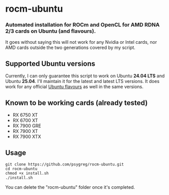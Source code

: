 # rocm-ubuntu
### Automated installation for ROCm and OpenCL for AMD RDNA 2/3 cards on Ubuntu (and flavours).

It goes without saying this will not work for any Nvidia or Intel cards, nor AMD cards outside the two generations covered by my script.

## Supported Ubuntu versions

Currently, I can only guarantee this script to work on Ubuntu **24.04 LTS** and Ubuntu **25.04**. I'll maintain it for the latest and latest LTS versions. It does work for any official [Ubuntu flavours](https://ubuntu.com/desktop/flavours) as well in the same versions. 

## Known to be working cards (already tested)
- RX 6750 XT
- RX 6700 XT
- RX 7900 GRE
- RX 7900 XT
- RX 7900 XTX

## Usage

`git clone https://github.com/psygreg/rocm-ubuntu.git`\
`cd rocm-ubuntu`\
`chmod +x install.sh`\
`./install.sh`

You can delete the "rocm-ubuntu" folder once it's completed.
